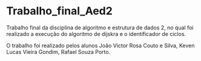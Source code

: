 # Trabalho_final_Aed2
Trabalho final da disciplina de algoritmo e estrutura de dados 2, no  qual foi realizado a execução do algoritmo de dijskra e o identificador de ciclos.

O trabalho foi realizado pelos alunos  João Victor Rosa Couto e Silva, Keven Lucas Vieira Gondim, Rafael Souza Porto.

